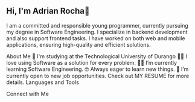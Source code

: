 ## Hi, I'm Adrian Rocha👋

I am a committed and responsible young programmer, currently pursuing my degree in Software Engineering. I specialize in backend development and also support frontend tasks. I have worked on both web and mobile applications, ensuring high-quality and efficient solutions.

About Me
🏫 I'm studying at the Technological University of Durango
🧑‍💻 I love using Software as a solution for every problem.
🧑‍🎓 I’m currently learning Software Engineering.
🤓 Always eager to learn new things.
🤔 I’m currently open to new job opportunities. Check out MY RESUME for more details.
Languages and Tools








Connect with Me



